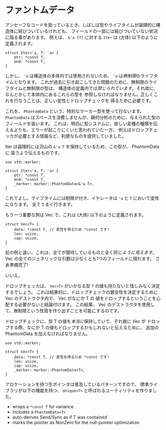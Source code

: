 <!--
# PhantomData
-->

# ファントムデータ

<!--
When working with unsafe code, we can often end up in a situation where
types or lifetimes are logically associated with a struct, but not actually
part of a field. This most commonly occurs with lifetimes. For instance, the
`Iter` for `&'a [T]` is (approximately) defined as follows:
-->

アンセーフなコードを扱っているとき、しばしば型やライフタイムが論理的に構造体に結びついているけれども、
フィールドの一部には結びついていない状況に陥る事があります。
例えば、 `&'a [T]` に対する `Iter` は (大体) 以下のように定義されます。

```rust,ignore
struct Iter<'a, T: 'a> {
    ptr: *const T,
    end: *const T,
}
```

<!--
However because `'a` is unused within the struct's body, it's *unbounded*.
Because of the troubles this has historically caused, unbounded lifetimes and
types are *forbidden* in struct definitions. Therefore we must somehow refer
to these types in the body. Correctly doing this is necessary to have
correct variance and drop checking.
-->

しかし、 `'a` は構造体の本体内では使用されないため、 `'a` は*無制限*のライフタイムとなります。
これが過去に引き起こしてきた問題のために、無制限のライフタイムと無制限の型は、
構造体の定義内では*禁じられています*。それ故に、なんとかして本体内にあるこれらの型を
参照しなければなりません。正しくこれを行なうことは、正しい変性とドロップチェックを
得るために必要です。

<!--
We do this using `PhantomData`, which is a special marker type. `PhantomData`
consumes no space, but simulates a field of the given type for the purpose of
static analysis. This was deemed to be less error-prone than explicitly telling
the type-system the kind of variance that you want, while also providing other
useful such as the information needed by drop check.
-->

これを、 `PhantomData` という、特別なマーカー型を使って行ないます。
`PhantomData` はスペースを消費しませんが、静的分析のために、与えられた型のフィールドを装います。
これは、明白に型システムに、欲しい変種の種類を伝えるよりも、エラーが起こりにくいと思われていた一方、
例えばドロップチェッカが必要とする情報など、利便なものを提供していました。

<!--
Iter logically contains a bunch of `&'a T`s, so this is exactly what we tell
the PhantomData to simulate:
-->

Iter は論理的には沢山の `&'a T` を保持しているため、この型が、 PhantomData に
装うよう伝えるものです。

```
use std::marker;

struct Iter<'a, T: 'a> {
    ptr: *const T,
    end: *const T,
    _marker: marker::PhantomData<&'a T>,
}
```

<!--
and that's it. The lifetime will be bounded, and your iterator will be variant
over `'a` and `T`. Everything Just Works.
-->

これでよし。ライフタイムには制限が付き、イテレータは `'a` と `T` において変性になります。
全てうまく行きます。

<!--
Another important example is Vec, which is (approximately) defined as follows:
-->

もう一つ重要な例は Vec で、これは (大体) 以下のように定義されます。

```
struct Vec<T> {
    data: *const T, // 変性を得るため *const です!
    len: usize,
    cap: usize,
}
```

<!--
Unlike the previous example, it *appears* that everything is exactly as we
want. Every generic argument to Vec shows up in at least one field.
Good to go!
-->

前の例と違い、これは、全てが期待しているものと全く同じ*ように見えます*。
Vec の全てのジェネリックな引数は少なくとも1つのフィールドに現れます。
さあ準備完了!

<!--
Nope.
-->

いいえ。

<!--
The drop checker will generously determine that `Vec<T>` does not own any values
of type T. This will in turn make it conclude that it doesn't need to worry
about Vec dropping any T's in its destructor for determining drop check
soundness. This will in turn allow people to create unsoundness using
Vec's destructor.
-->

ドロップチェッカは、 `Vec<T>` がいかなる型 `T` の値も持たないと惜しみなく決定するでしょう。
これは結果的に、ドロップチェックの健全性を決定するために Vec のデストラクタ内で、 Vec がなにか T の
値をドロップするということを心配する必要がないと結論付けます。
この結果、 Vec のデストラクタを使用して、無制限という性質を作り出すことを可能にするのです。

<!--
In order to tell dropck that we *do* own values of type T, and therefore may
drop some T's when *we* drop, we must add an extra PhantomData saying exactly
that:
-->

ドロップチェックに、型 T の値を*本当に*保持していて、それ故に *Vec* が
ドロップする際、なにか T の値もドロップするかもしれないと伝えるために、
追加の PhantomData を加えなければなりません。

```
use std::marker;

struct Vec<T> {
    data: *const T, // 変性を得るため *const です!
    len: usize,
    cap: usize,
    _marker: marker::PhantomData<T>,
}
```

<!--
Raw pointers that own an allocation is such a pervasive pattern that the
standard library made a utility for itself called `Unique<T>` which:
-->

アロケーションを持つ生ポインタは普及しているパターンですので、
標準ライブラリが以下の機能を持つ、 `Unique<T>` と呼ばれるユーティリティを作りました。

* wraps a `*const T` for variance
* includes a `PhantomData<T>`
* auto-derives Send/Sync as if T was contained
* marks the pointer as NonZero for the null-pointer optimization

